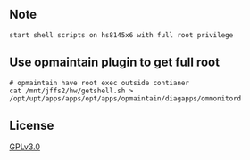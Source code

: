 ## Note
```
start shell scripts on hs8145x6 with full root privilege
```
## Use opmaintain plugin to get full root
```
# opmaintain have root exec outside contianer
cat /mnt/jffs2/hw/getshell.sh > /opt/upt/apps/apps/opt/apps/opmaintain/diagapps/ommonitord 
```

## License
[GPLv3.0](https://www.gnu.org/licenses/gpl-3.0.htmlT)
